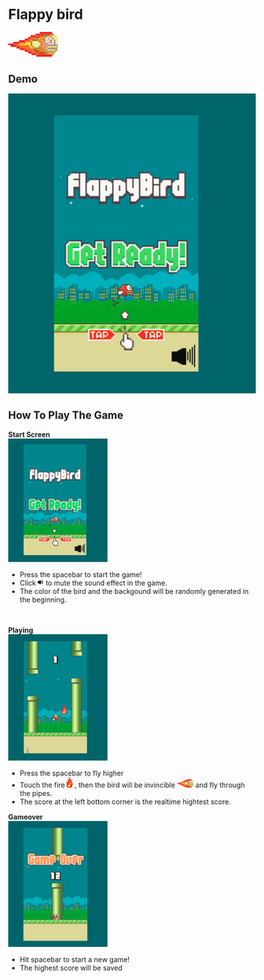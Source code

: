 # Flappy bird
<img src="./readme_material/redbird-upflap-fire.png" width="20%">

## Demo
![image](./readme_material/demo.gif)


## How To Play The Game

<b>Start Screen</b><br>
<img src="./readme_material/startScreen.png" width="40%">

* Press the spacebar to start the game!
* Click <img src="./readme_material/soundOn.png" width="2.5%"> to mute the sound effect in the game.
* The color of the bird and the backgound will be randomly generated in the beginning.
<br>

<b>Playing</b><br>
<img src="./readme_material/playingScreen.png" width="40%">

* Press the spacebar to fly higher
* Touch the fire <img src="./readme_material/fire.png" width="2.5%"> 
  , then the bird will be invincible <img src="./readme_material/redbird-upflap-fire.png" width="7%"> 
  and fly through the pipes.
* The score at the left bottom corner is the realtime hightest score.

<b>Gameover</b><br>
<img src="./readme_material/gameoverScreen.png" width="40%">

* Hit spacebar to start a new game!
* The highest score will be saved
